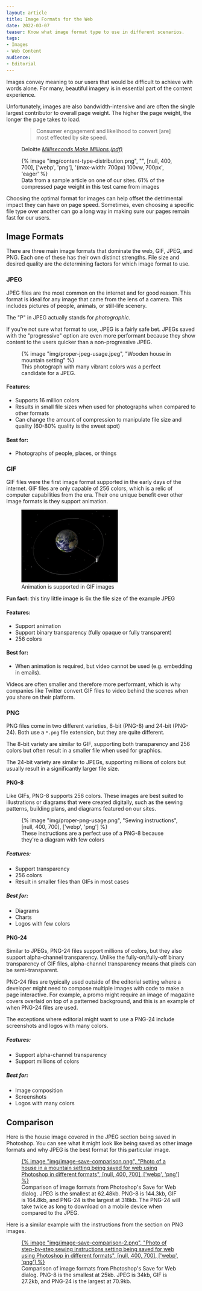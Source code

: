 ```yaml
---
layout: article
title: Image Formats for the Web
date: 2022-03-07
teaser: Know what image format type to use in different scenarios.
tags:
- Images
- Web Content
audience:
- Editorial
---
```

Images convey meaning to our users that would be difficult to achieve with words alone. For many, beautiful imagery is in essential part of the content experience.

Unfortunately, images are also bandwidth-intensive and are often the single largest contributor to overall page weight. The higher the page weight, the longer the page takes to load. 

<figure>
<blockquote>Consumer engagement and likelihood to convert [are] most effected by site speed.</blockquote>
<figcaption>
Deloitte <cite><a href="https://www2.deloitte.com/content/dam/Deloitte/ie/Documents/Consulting/Milliseconds_Make_Millions_report.pdf">Milliseconds Make Millions (pdf)</a></cite>
</figcaption>
</figure>

<figure>
{% image "img/content-type-distribution.png", "", [null, 400, 700], ['webp', 'png'], '(max-width: 700px) 100vw, 700px', 'eager' %}
<figcaption>Data from a sample article on one of our sites. 61% of the compressed page weight in this test came from images</figcaption>
</figure>

Choosing the optimal format for images can help offset the detrimental impact they can have on page speed. Sometimes, even choosing a specific file type over another can go a long way in making sure our pages remain fast for our users.

## Image Formats
There are three main image formats that dominate the web, GIF, JPEG, and PNG. Each one of these has their own distinct strengths. File size and desired quality are the determining factors for which image format to use.

### JPEG
JPEG files are the most common on the internet and for good reason. This format is ideal for any image that came from the lens of a camera. This includes pictures of people, animals, or still-life scenery.

The "P" in JPEG actually stands for _photographic_. 

If you're not sure what format to use, JPEG is a fairly safe bet. JPEGs saved with the "progressive" option are even more performant because they show content to the users quicker than a non-progressive JPEG.

<figure>
{% image "img/proper-jpeg-usage.jpeg", "Wooden house in mountain setting" %}
<figcaption>This photograph with many vibrant colors was a perfect candidate for a JPEG.</figcaption>
</figure>

#### Features:
- Supports 16 million colors
- Results in small file sizes when used for photographs when compared to other formats
- Can change the amount of compression to manipulate file size and quality (60-80% quality is the sweet spot)

#### Best for:
- Photographs of people, places, or things

### GIF
GIF files were the first image format supported in the early days of the internet. GIF files are only capable of 256 colors, which is a relic of computer capabilities from the era. Their one unique benefit over other image formats is they support animation. 

<figure>
<img alt="Image of moon orbiting around the earth" height="192" src="/img/proper-gif-usage.gif" width="256" loading="lazy" />
<figcaption>Animation is supported in GIF images</figcaption>
</figure>

__Fun fact:__ this tiny little image is 6x the file size of the example JPEG

#### Features:
- Support animation
- Support binary transparency (fully opaque or fully transparent)
- 256 colors

#### Best for:
- When animation is required, but video cannot be used (e.g. embedding in emails).  
 
Videos are often smaller and therefore more performant, which is why companies like Twitter convert GIF files to video behind the scenes when you share on their platform.

### PNG
PNG files come in two different varieties, 8-bit (PNG-8) and 24-bit (PNG-24). Both use a `*.png` file extension, but they are quite different. 

The 8-bit variety are similar to GIF, supporting both transparency and 256 colors but often result in a smaller file when used for graphics. 

The 24-bit variety are similar to JPEGs, supporting millions of colors but usually result in a significantly larger file size.   

#### PNG-8
Like GIFs, PNG-8 supports 256 colors. These images are best suited to illustrations or diagrams that were created digitally, such as the sewing patterns, building plans, and diagrams featured on our sites. 

<figure>
{% image "img/proper-png-usage.png", "Sewing instructions", [null, 400, 700], ['webp', 'png'] %}
<figcaption>These instructions are a perfect use of a PNG-8 because they're a diagram with few colors</figcaption>
</figure>

##### Features:
- Support transparency
- 256 colors
- Result in smaller files than GIFs in most cases

##### Best for:
- Diagrams
- Charts
- Logos with few colors

#### PNG-24
Similar to JPEGs, PNG-24 files support millions of colors, but they also support alpha-channel transparency. Unlike the fully-on/fully-off binary transparency of GIF files, alpha-channel transparency means that pixels can be semi-transparent.

PNG-24 files are typically used outside of the editorial setting where a developer might need to compose multiple images with code to make a page interactive. For example, a promo might require an image of magazine covers overlaid on top of a patterned background, and this is an example of when PNG-24 files are used. 

The exceptions where editorial might want to use a PNG-24 include screenshots and logos with many colors.  

##### Features:
- Support alpha-channel transparency
- Support millions of colors

##### Best for:
- Image composition
- Screenshots
- Logos with many colors

## Comparison
Here is the house image covered in the JPEG section being saved in Photoshop. You can see what it might look like being saved as other image formats and why JPEG is the best format for this particular image.

<figure>
<a href="/img/image-save-comparison.png">
    {% image "img/image-save-comparison.png", "Photo of a house in a mountain setting being saved for web using Photoshop in different formats", [null, 400, 700],
  ['webp', 'png'] %}
</a>
<figcaption>Comparison of image formats from Photoshop's Save for Web dialog. JPEG is the smallest at 62.48kb. PNG-8 is 144.3kb, GIF is 164.8kb, and PNG-24 is the largest at 318kb. The PNG-24 will take twice as long to download on a mobile device when compared to the JPEG.</figcaption>
</figure>

Here is a similar example with the instructions from the section on PNG images.

<figure>
<a href="/img/image-save-comparison-2.png">
    {% image "img/image-save-comparison-2.png", "Photo of step-by-step sewing instructions setting being saved for web using Photoshop in different formats", [null, 400, 700],
  ['webp', 'png'] %}
</a>
<figcaption>Comparison of image formats from Photoshop's Save for Web dialog. PNG-8 is the smallest at 25kb. JPEG is 34kb, GIF is 27.2kb, and PNG-24 is the largest at 70.9kb.</figcaption>
</figure>
